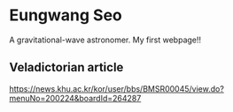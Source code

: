 # Eungwang Seo
A gravitational-wave astronomer. My first webpage!!

## Veladictorian article
https://news.khu.ac.kr/kor/user/bbs/BMSR00045/view.do?menuNo=200224&boardId=264287
